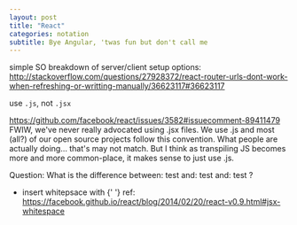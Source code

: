 ```yaml
---
layout: post
title: "React"
categories: notation
subtitle: Bye Angular, 'twas fun but don't call me
---
```


simple SO breakdown of server/client setup options: 
http://stackoverflow.com/questions/27928372/react-router-urls-dont-work-when-refreshing-or-writting-manually/36623117#36623117

use `.js`, not `.jsx`

https://github.com/facebook/react/issues/3582#issuecomment-89411479
FWIW, we've never really advocated using .jsx files. We use .js and most (all?) of our open source projects follow this convention. What people are actually doing… that's may not match. But I think as transpiling JS becomes more and more common-place, it makes sense to just use .js.


Question:
What is the difference between:
  <a onClick={this.handleClickCloseNav}>test</a>
and:
  <a onClick={this.handleClickCloseNav()}>test</a>
and:
  <a onClick={this.handleClickCloseNav().bind(this)}>test</a>
?



- insert whitepsace with {' '} ref: https://facebook.github.io/react/blog/2014/02/20/react-v0.9.html#jsx-whitespace








